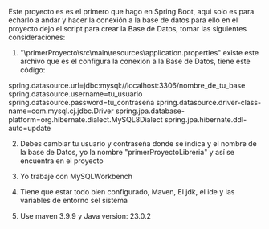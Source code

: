Este proyecto es es el primero que hago en Spring Boot, aqui solo es para echarlo a andar 
y hacer la conexión a la base de datos para ello en el proyecto dejo el script para crear 
la Base de Datos, tomar las siguientes consideraciones:

1. "\primerProyecto\src\main\resources\application.properties" existe este archivo
que es el configura la conexion a la Base de Datos, tiene este código:

spring.datasource.url=jdbc:mysql://localhost:3306/nombre_de_tu_base
spring.datasource.username=tu_usuario
spring.datasource.password=tu_contraseña
spring.datasource.driver-class-name=com.mysql.cj.jdbc.Driver
spring.jpa.database-platform=org.hibernate.dialect.MySQL8Dialect
spring.jpa.hibernate.ddl-auto=update

2. Debes cambiar tu usuario y contraseña donde se indica
y el nombre de la base de Datos, yo la nombre "primerProyectoLibreria" 
y así se encuentra en el proyecto

3. Yo trabaje con MySQLWorkbench
4. Tiene que estar todo bien configurado, Maven, El jdk, el ide y las variables de entorno sel sistema
5. Use maven 3.9.9 y Java version: 23.0.2
